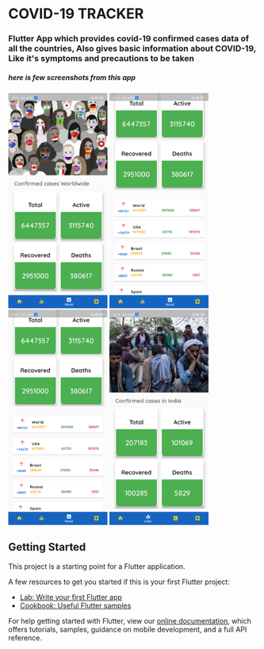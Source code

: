 # COVID-19 TRACKER

### Flutter App which provides covid-19 confirmed cases data of all the countries, Also gives basic information about COVID-19, Like it's symptoms and precautions to be taken 

##### here is few screenshots from this app
<img src="assets/images/world_page_ss1.png" width=200>
<img src="assets/images/world_page_ss2.png" width=200>
<img src="assets/images/world_page_ss2.png" width=200>
<img src="assets/images/india_page_ss1.png" width=200>

## Getting Started

This project is a starting point for a Flutter application.

A few resources to get you started if this is your first Flutter project:

- [Lab: Write your first Flutter app](https://flutter.dev/docs/get-started/codelab)
- [Cookbook: Useful Flutter samples](https://flutter.dev/docs/cookbook)

For help getting started with Flutter, view our
[online documentation](https://flutter.dev/docs), which offers tutorials,
samples, guidance on mobile development, and a full API reference.
